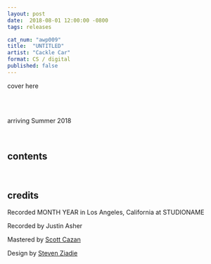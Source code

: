 ```yaml
---
layout: post
date:  2018-08-01 12:00:00 -0800
tags: releases

cat_num: "awp009"
title:  "UNTITLED"
artist: "Cackle Car"
format: CS / digital
published: false
---
```


cover here

<br/>

<br/>arriving Summer 2018

<br/>

## contents

<br/>

## credits

Recorded MONTH YEAR in Los Angeles, California at STUDIONAME

Recorded by Justin Asher

Mastered by [Scott Cazan](http://www.scottcazan.com/)

Design by [Steven Ziadie](http://s-ziadie.com/)

<br/>
